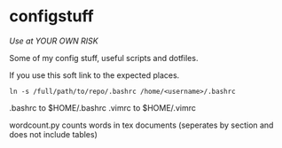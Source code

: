 configstuff
===========
*Use at YOUR OWN RISK*

Some of my config stuff, useful scripts and dotfiles.

If you use this soft link to the expected places. 
  
    ln -s /full/path/to/repo/.bashrc /home/<username>/.bashrc 
  
.bashrc to $HOME/.bashrc
.vimrc to $HOME/.vimrc

wordcount.py counts words in tex documents (seperates by section and does not include tables)
